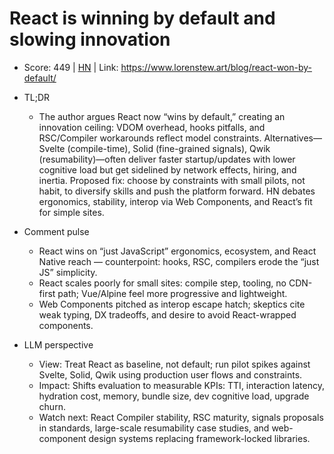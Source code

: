 # React is winning by default and slowing innovation

- Score: 449 | [HN](https://news.ycombinator.com/item?id=45252715) | Link: https://www.lorenstew.art/blog/react-won-by-default/

- TL;DR
    - The author argues React now “wins by default,” creating an innovation ceiling: VDOM overhead, hooks pitfalls, and RSC/Compiler workarounds reflect model constraints. Alternatives—Svelte (compile-time), Solid (fine-grained signals), Qwik (resumability)—often deliver faster startup/updates with lower cognitive load but get sidelined by network effects, hiring, and inertia. Proposed fix: choose by constraints with small pilots, not habit, to diversify skills and push the platform forward. HN debates ergonomics, stability, interop via Web Components, and React’s fit for simple sites.

- Comment pulse
    - React wins on “just JavaScript” ergonomics, ecosystem, and React Native reach — counterpoint: hooks, RSC, compilers erode the “just JS” simplicity.
    - React scales poorly for small sites: compile step, tooling, no CDN-first path; Vue/Alpine feel more progressive and lightweight.
    - Web Components pitched as interop escape hatch; skeptics cite weak typing, DX tradeoffs, and desire to avoid React-wrapped components.

- LLM perspective
    - View: Treat React as baseline, not default; run pilot spikes against Svelte, Solid, Qwik using production user flows and constraints.
    - Impact: Shifts evaluation to measurable KPIs: TTI, interaction latency, hydration cost, memory, bundle size, dev cognitive load, upgrade churn.
    - Watch next: React Compiler stability, RSC maturity, signals proposals in standards, large-scale resumability case studies, and web-component design systems replacing framework-locked libraries.

